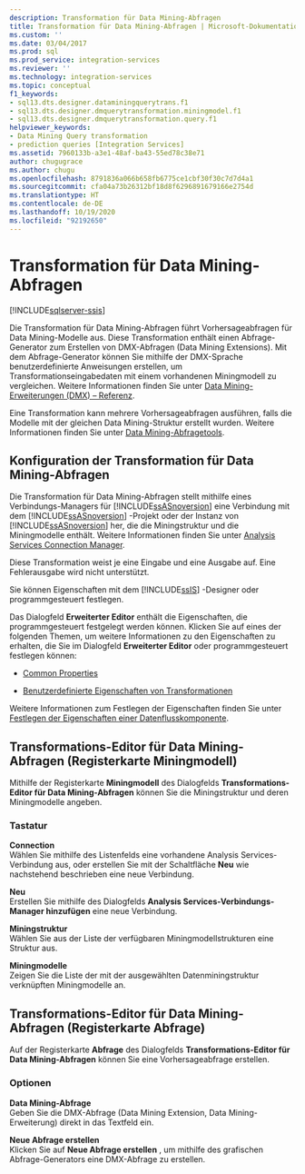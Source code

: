 ```yaml
---
description: Transformation für Data Mining-Abfragen
title: Transformation für Data Mining-Abfragen | Microsoft-Dokumentation
ms.custom: ''
ms.date: 03/04/2017
ms.prod: sql
ms.prod_service: integration-services
ms.reviewer: ''
ms.technology: integration-services
ms.topic: conceptual
f1_keywords:
- sql13.dts.designer.dataminingquerytrans.f1
- sql13.dts.designer.dmquerytransformation.miningmodel.f1
- sql13.dts.designer.dmquerytransformation.query.f1
helpviewer_keywords:
- Data Mining Query transformation
- prediction queries [Integration Services]
ms.assetid: 7960133b-a3e1-48af-ba43-55ed78c38e71
author: chugugrace
ms.author: chugu
ms.openlocfilehash: 8791836a066b658fb6775ce1cbf30f30c7d7d4a1
ms.sourcegitcommit: cfa04a73b26312bf18d8f6296891679166e2754d
ms.translationtype: HT
ms.contentlocale: de-DE
ms.lasthandoff: 10/19/2020
ms.locfileid: "92192650"
---
```

# <a name="data-mining-query-transformation"></a>Transformation für Data Mining-Abfragen

[!INCLUDE[sqlserver-ssis](../../../includes/applies-to-version/sqlserver-ssis.md)]


  Die Transformation für Data Mining-Abfragen führt Vorhersageabfragen für Data Mining-Modelle aus. Diese Transformation enthält einen Abfrage-Generator zum Erstellen von DMX-Abfragen (Data Mining Extensions). Mit dem Abfrage-Generator können Sie mithilfe der DMX-Sprache benutzerdefinierte Anweisungen erstellen, um Transformationseingabedaten mit einem vorhandenen Miningmodell zu vergleichen. Weitere Informationen finden Sie unter [Data Mining-Erweiterungen &#40;DMX&#41; – Referenz](../../../dmx/data-mining-extensions-dmx-reference.md).  
  
 Eine Transformation kann mehrere Vorhersageabfragen ausführen, falls die Modelle mit der gleichen Data Mining-Struktur erstellt wurden. Weitere Informationen finden Sie unter [Data Mining-Abfragetools](/analysis-services/data-mining/data-mining-query-tools).  
  
## <a name="configuration-of-the-data-mining-query-transformation"></a>Konfiguration der Transformation für Data Mining-Abfragen  
 Die Transformation für Data Mining-Abfragen stellt mithilfe eines Verbindungs-Managers für [!INCLUDE[ssASnoversion](../../../includes/ssasnoversion-md.md)] eine Verbindung mit dem [!INCLUDE[ssASnoversion](../../../includes/ssasnoversion-md.md)] -Projekt oder der Instanz von [!INCLUDE[ssASnoversion](../../../includes/ssasnoversion-md.md)] her, die die Miningstruktur und die Miningmodelle enthält. Weitere Informationen finden Sie unter [Analysis Services Connection Manager](../../../integration-services/connection-manager/analysis-services-connection-manager.md).  
  
 Diese Transformation weist je eine Eingabe und eine Ausgabe auf. Eine Fehlerausgabe wird nicht unterstützt.  
  
 Sie können Eigenschaften mit dem [!INCLUDE[ssIS](../../../includes/ssis-md.md)] -Designer oder programmgesteuert festlegen.  
  
 Das Dialogfeld **Erweiterter Editor** enthält die Eigenschaften, die programmgesteuert festgelegt werden können. Klicken Sie auf eines der folgenden Themen, um weitere Informationen zu den Eigenschaften zu erhalten, die Sie im Dialogfeld **Erweiterter Editor** oder programmgesteuert festlegen können:  
  
-   [Common Properties](../set-the-properties-of-a-data-flow-component.md)  
  
-   [Benutzerdefinierte Eigenschaften von Transformationen](../../../integration-services/data-flow/transformations/transformation-custom-properties.md)  
  
 Weitere Informationen zum Festlegen der Eigenschaften finden Sie unter [Festlegen der Eigenschaften einer Datenflusskomponente](../../../integration-services/data-flow/set-the-properties-of-a-data-flow-component.md).  
  
## <a name="data-mining-query-transformation-editor-mining-model-tab"></a>Transformations-Editor für Data Mining-Abfragen (Registerkarte Miningmodell)
  Mithilfe der Registerkarte **Miningmodell** des Dialogfelds **Transformations-Editor für Data Mining-Abfragen** können Sie die Miningstruktur und deren Miningmodelle angeben.  
  
### <a name="options"></a>Tastatur  
 **Connection**  
 Wählen Sie mithilfe des Listenfelds eine vorhandene Analysis Services-Verbindung aus, oder erstellen Sie mit der Schaltfläche **Neu** wie nachstehend beschrieben eine neue Verbindung.  
  
 **Neu**  
 Erstellen Sie mithilfe des Dialogfelds **Analysis Services-Verbindungs-Manager hinzufügen** eine neue Verbindung.  
  
 **Miningstruktur**  
 Wählen Sie aus der Liste der verfügbaren Miningmodellstrukturen eine Struktur aus.  
  
 **Miningmodelle**  
 Zeigen Sie die Liste der mit der ausgewählten Datenminingstruktur verknüpften Miningmodelle an.  
  
## <a name="data-mining-query-transformation-editor-query-tab"></a>Transformations-Editor für Data Mining-Abfragen (Registerkarte Abfrage)
  Auf der Registerkarte **Abfrage** des Dialogfelds **Transformations-Editor für Data Mining-Abfragen** können Sie eine Vorhersageabfrage erstellen.  
  
### <a name="options"></a>Optionen  
 **Data Mining-Abfrage**  
 Geben Sie die DMX-Abfrage (Data Mining Extension, Data Mining-Erweiterung) direkt in das Textfeld ein.  
  
 **Neue Abfrage erstellen**  
 Klicken Sie auf **Neue Abfrage erstellen** , um mithilfe des grafischen Abfrage-Generators eine DMX-Abfrage zu erstellen.  

